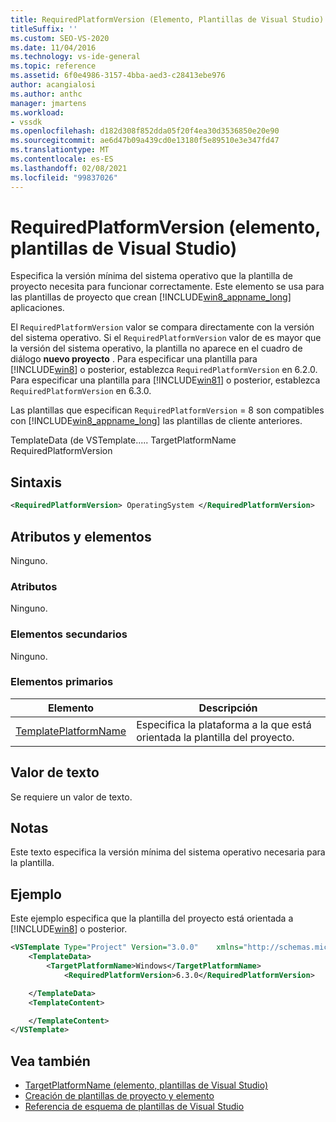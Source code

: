 ```yaml
---
title: RequiredPlatformVersion (Elemento, Plantillas de Visual Studio)
titleSuffix: ''
ms.custom: SEO-VS-2020
ms.date: 11/04/2016
ms.technology: vs-ide-general
ms.topic: reference
ms.assetid: 6f0e4986-3157-4bba-aed3-c28413ebe976
author: acangialosi
ms.author: anthc
manager: jmartens
ms.workload:
- vssdk
ms.openlocfilehash: d182d308f852dda05f20f4ea30d3536850e20e90
ms.sourcegitcommit: ae6d47b09a439cd0e13180f5e89510e3e347fd47
ms.translationtype: MT
ms.contentlocale: es-ES
ms.lasthandoff: 02/08/2021
ms.locfileid: "99837026"
---
```

# <a name="requiredplatformversion-element-visual-studio-templates"></a>RequiredPlatformVersion (elemento, plantillas de Visual Studio)

Especifica la versión mínima del sistema operativo que la plantilla de proyecto necesita para funcionar correctamente. Este elemento se usa para las plantillas de proyecto que crean [!INCLUDE[win8_appname_long](../debugger/includes/win8_appname_long_md.md)] aplicaciones.

 El `RequiredPlatformVersion` valor se compara directamente con la versión del sistema operativo. Si el `RequiredPlatformVersion` valor de es mayor que la versión del sistema operativo, la plantilla no aparece en el cuadro de diálogo **nuevo proyecto** . Para especificar una plantilla para [!INCLUDE[win8](../debugger/includes/win8_md.md)] o posterior, establezca `RequiredPlatformVersion` en 6.2.0. Para especificar una plantilla para [!INCLUDE[win81](../debugger/includes/win81_md.md)] o posterior, establezca `RequiredPlatformVersion` en 6.3.0.

 Las plantillas que especifican `RequiredPlatformVersion` = 8 son compatibles con [!INCLUDE[win8_appname_long](../debugger/includes/win8_appname_long_md.md)] las plantillas de cliente anteriores.

 TemplateData (de VSTemplate..... TargetPlatformName RequiredPlatformVersion

## <a name="syntax"></a>Sintaxis

```xml
<RequiredPlatformVersion> OperatingSystem </RequiredPlatformVersion>
```

## <a name="attributes-and-elements"></a>Atributos y elementos

 Ninguno.

### <a name="attributes"></a>Atributos

 Ninguno.

### <a name="child-elements"></a>Elementos secundarios

 Ninguno.

### <a name="parent-elements"></a>Elementos primarios

|Elemento|Descripción|
|-------------|-----------------|
|[TemplatePlatformName](../extensibility/templatedata-element-visual-studio-templates.md)|Especifica la plataforma a la que está orientada la plantilla del proyecto.|

## <a name="text-value"></a>Valor de texto

 Se requiere un valor de texto.

## <a name="remarks"></a>Notas

 Este texto especifica la versión mínima del sistema operativo necesaria para la plantilla.

## <a name="example"></a>Ejemplo

 Este ejemplo especifica que la plantilla del proyecto está orientada a [!INCLUDE[win8](../debugger/includes/win8_md.md)] o posterior.

```xml
<VSTemplate Type="Project" Version="3.0.0"    xmlns="http://schemas.microsoft.com/developer/vstemplate/2005">
    <TemplateData>
        <TargetPlatformName>Windows</TargetPlatformName>
            <RequiredPlatformVersion>6.3.0</RequiredPlatformVersion>

    </TemplateData>
    <TemplateContent>

    </TemplateContent>
</VSTemplate>
```

## <a name="see-also"></a>Vea también

- [TargetPlatformName (elemento, plantillas de Visual Studio)](../extensibility/targetplatformname-element-visual-studio-templates.md)
- [Creación de plantillas de proyecto y elemento](../ide/creating-project-and-item-templates.md)
- [Referencia de esquema de plantillas de Visual Studio](../extensibility/visual-studio-template-schema-reference.md)
